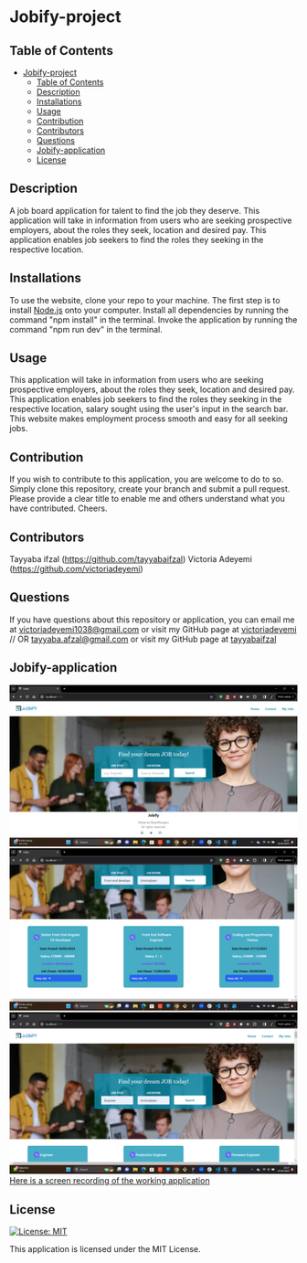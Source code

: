 # Jobify-project

## Table of Contents
- [Jobify-project](#jobify-project)
  - [Table of Contents](#table-of-contents)
  - [Description](#description)
  - [Installations](#installations)
  - [Usage](#usage)
  - [Contribution](#contribution)
  - [Contributors](#contributors)
  - [Questions](#questions)
  - [Jobify-application](#jobify-application)
  - [License](#license)

## Description
A job board application for talent to find the job they deserve.
This application will take in information from users who are seeking prospective employers, about the roles they seek, location and desired pay.  This application enables job seekers to find the roles they seeking in the respective location.

## Installations
To use the website, clone your repo to your machine.
The first step is to install [Node.js](https://nodejs.org/en) onto your computer.
Install all dependencies by running the command "npm install" in the terminal.
Invoke the application by running the command "npm run dev" in the terminal.


## Usage
This application will take in information from users who are seeking prospective employers, about the roles they seek, location and desired pay.  This application enables job seekers to find the roles they seeking in the respective location, salary sought using the user's input in the search bar. This website makes employment process smooth and easy for all seeking jobs.

## Contribution
If you wish to contribute to this application, you are welcome to do to so. Simply clone this repository, create your branch and submit a pull request. Please provide a clear title to enable me and others understand what you have contributed. Cheers.

## Contributors
Tayyaba ifzal (https://github.com/tayyabaifzal)
Victoria Adeyemi (https://github.com/victoriadeyemi)

## Questions
If you have questions about this repository or application, you can email me at <a href="mailto:victoriadeyemi1038@gmail.com">victoriadeyemi1038@gmail.com</a>  or visit my GitHub page at [victoriadeyemi](https://github.com/victoriadeyemi) // OR <a href="mailto:tayyaba.afzal@gmail.com">tayyaba.afzal@gmail.com</a>  or visit my GitHub page at [tayyabaifzal](https://github.com/tayyabaifzal)

## Jobify-application
![Here is a screenshot of the working application](./src/images/jobify-project-homepage.png)
![Here is a screenshot of the working application](./src/images/jobify-project-searchresults.png)
![Here is a screenshot of the working application](./src/images/jobify-project-searchresults1.png)
[Here is a screen recording of the working application](https://drive.google.com/file/d/1UTvVZNBY7NRgn8hM-ySZb4niJl6WLlVq/view?usp=sharing)

## License
[![License: MIT](https://img.shields.io/badge/License-MIT-yellow.svg)](https://opensource.org/licenses/MIT)

This application is licensed under the MIT License.
